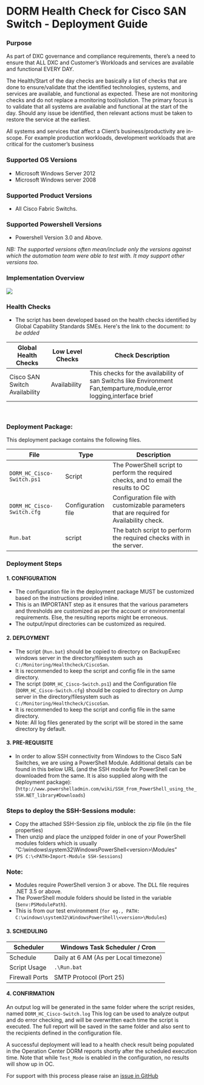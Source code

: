 # DORM Health Check for Cisco SAN Switch - Deployment Guide

### Purpose

As part of DXC governance and compliance requirements, there’s a need to ensure that ALL DXC and Customer’s Workloads and services are available and functional EVERY DAY.

The Health/Start of the day checks are basically a list of checks that are done to ensure/validate that the identified technologies, systems, and services are available, and functional as expected. These are not monitoring checks and do not replace a monitoring tool/solution. The primary focus is to validate that all systems are available and functional at the start of the day. Should any issue be identified, then relevant actions must be taken to restore the service at the earliest.

All systems and services that affect a Client’s business/productivity are in-scope. For example production workloads, development workloads that are critical for the customer’s business

### Supported OS Versions
* Microsoft Windows Server 2012
* Microsoft Windows server 2008

### Supported Product Versions
* All Cisco Fabric Switchs.

### Supported Powershell Versions
* Powershell Version 3.0 and Above.

_NB: The supported versions often mean/include only the versions against which the automation team were able to test with. It may support other versions too._

### Implementation Overview
![](../images/DORM_HC_Cisco-Switch.PNG)

### Health Checks  
* The script has been developed based on the health checks identified by Global Capability Standards SMEs. Here's the link to the document: _to be added_

Global Health Checks | Low Level Checks | Check Description |
---------------------|------------------|------------------|
Cisco SAN Switch Availability | Availability | This checks for the availability of san Switchs like Environment Fan,temparture,module,error logging,interface brief   |

 
### Deployment Package: 

This deployment package contains the following files.

File | Type | Description
-----|------|-------------
```DORM_HC_Cisco-Switch.ps1``` | Script | The PowerShell script to perform the required checks, and to email the results to OC
```DORM_HC_Cisco-Switch.cfg``` | Configuration file | Configuration file with customizable parameters that are required for Availability check.
```Run.bat``` | script |The batch script to perform the required checks with in the server.


### Deployment Steps

#### 1. CONFIGURATION
*	 The configuration file in the deployment package MUST be customized based on the instructions provided inline.
*	This is an IMPORTANT step as it ensures that the various parameters and thresholds are customized as per the account or environmental requirements. Else, the resulting reports might be erroneous.
*	The output/input directories can be customized as required.

#### 2. DEPLOYMENT
*	The script (```Run.bat```) should be copied to directory on BackupExec windows server in the directory/filesystem such as ```C:/Monitoring/Healthcheck/CiscoSan```.
*	It is recommended to keep the script and config file in the same directory.
*	The script (```DORM_HC_Cisco-Switch.ps1```) and the Configuration file (```DORM_HC_Cisco-Switch.cfg```) should be copied to directory on Jump server in the directory/filesystem such as ```C:/Monitoring/Healthcheck/CiscoSan```.
*	It is recommended to keep the script and config file in the same directory.
*	Note: All log files generated by the script will be stored in the same directory by default.

#### 3. PRE-REQUISITE
*   In order to allow SSH connectivity from Windows to the Cisco SaN Switches, we are using a PowerShell Module. Additional details can be found in this below URL (and the SSH module for PowerShell can be downloaded from the same. It is also supplied along with the deployment package):(```http://www.powershelladmin.com/wiki/SSH_from_PowerShell_using_the_SSH.NET_library#Downloads```)
### Steps to deploy the SSH-Sessions module:
*	Copy the attached SSH-Session zip file, unblock the zip file (in the file properties)
*	Then unzip and place the unzipped folder in one of your PowerShell modules folders which is usually “C:\windows\system32\WindowsPowerShell\<version>\Modules”
*	(```PS C:\<PATH>Import-Module SSH-Sessions```)
### Note: 
*	Modules require PowerShell version 3 or above. The DLL file requires .NET 3.5 or above. 
*	The PowerShell module folders should be listed in the variable (```$env:PSModulePath```). 
*	This is from our test environment (```for eg., PATH: C:\windows\system32\WindowsPowerShell\<version>\Modules```)


#### 3. SCHEDULING

Scheduler | Windows Task Scheduler / Cron
----------|-------------------------------
Schedule | Daily at 6 AM (As per Local timezone)
Script Usage | ```.\Run.bat```
Firewall Ports | SMTP Protocol (Port 25)


#### 4. CONFIRMATION

An output log will be generated in the same folder where the script resides, named ```DORM_HC_Cisco-Switch.log```
This log can be used to analyze output and do error checking, and will be overwritten each time the script is executed. The full report will be saved in the same folder and also sent to the recipients defined in the configuration file.

A successful deployment will lead to a health check result being populated in the Operation Center DORM reports shortly after the scheduled execution time. Note that while ```Test_Mode``` is enabled in the configuration, no results will show up in OC.

For support with this process please raise an [issue in GitHub](https://github.dxc.com/BIONIX-ANZ/dorm-healthchecks/issues/new)
